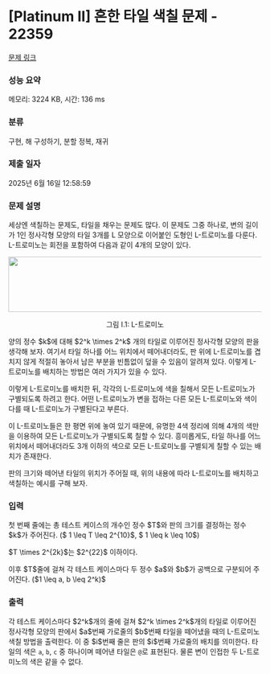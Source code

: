 # [Platinum II] 흔한 타일 색칠 문제 - 22359 

[문제 링크](https://www.acmicpc.net/problem/22359) 

### 성능 요약

메모리: 3224 KB, 시간: 136 ms

### 분류

구현, 해 구성하기, 분할 정복, 재귀

### 제출 일자

2025년 6월 16일 12:58:59

### 문제 설명

<p>세상엔 색칠하는 문제도, 타일을 채우는 문제도 많다. 이 문제도 그중 하나로, 변의 길이가 1인 정사각형 모양의 타일 3개를 L 모양으로 이어붙인 도형인 L-트로미노를 다룬다. L-트로미노는 회전을 포함하여 다음과 같이 4개의 모양이 있다.</p>

<p style="text-align: center;"><img alt="" src="https://upload.acmicpc.net/97738e24-7289-4475-afb7-0db60fce3acf/-/preview/" style="width: 512px; height: 110px;"></p>

<p style="text-align: center;">그림 I.1: L-트로미노</p>

<p>양의 정수 $k$에 대해 $2^k \times 2^k$ 개의 타일로 이루어진 정사각형 모양의 판을 생각해 보자. 여기서 타일 하나를 어느 위치에서 떼어내더라도, 판 위에 L-트로미노를 겹치지 않게 적절히 놓아서 남은 부분을 빈틈없이 덮을 수 있음이 알려져 있다. 이렇게 L-트로미노를 배치하는 방법은 여러 가지가 있을 수 있다.</p>

<p>이렇게 L-트로미노를 배치한 뒤, 각각의 L-트로미노에 색을 칠해서 모든 L-트로미노가 구별되도록 하려고 한다. 어떤 L-트로미노가 변을 접하는 다른 모든 L-트로미노와 색이 다를 때 L-트로미노가 구별된다고 부른다.</p>

<p>이 L-트로미노들은 한 평면 위에 놓여 있기 때문에, 유명한 4색 정리에 의해 4개의 색만을 이용하여 모든 L-트로미노가 구별되도록 칠할 수 있다. 흥미롭게도, 타일 하나를 어느 위치에서 떼어내더라도 3개 이하의 색으로 모든 L-트로미노를 구별되게 칠할 수 있는 배치가 존재한다.</p>

<p>판의 크기와 떼어낸 타일의 위치가 주어질 때, 위의 내용에 따라 L-트로미노를 배치하고 색칠하는 예시를 구해 보자.</p>

### 입력 

 <p>첫 번째 줄에는 총 테스트 케이스의 개수인 정수 $T$와 판의 크기를 결정하는 정수 $k$가 주어진다. ($ 1 \leq T \leq 2^{10}$, $ 1 \leq k \leq 10$)</p>

<p>$T \times 2^{2k}$는 $2^{22}$ 이하이다.</p>

<p>이후 $T$줄에 걸쳐 각 테스트 케이스마다 두 정수 $a$와 $b$가 공백으로 구분되어 주어진다. ($1 \leq a, b \leq 2^k)$</p>

### 출력 

 <p>각 테스트 케이스마다 $2^k$개의 줄에 걸쳐 $2^k \times 2^k$개의 타일로 이루어진 정사각형 모양의 판에서 $a$번째 가로줄의 $b$번째 타일을 떼어냈을 때의 L-트로미노 색칠 방법을 출력한다. 이 중 $i$번째 줄은 판의 $i$번째 가로줄의 배치를 의미한다. 타일의 색은 <code>a</code>, <code>b</code>, <code>c</code> 중 하나이며 떼어낸 타일은 <code>@</code>로 표현된다. 물론 변이 인접한 두 L-트로미노의 색은 같을 수 없다.</p>

